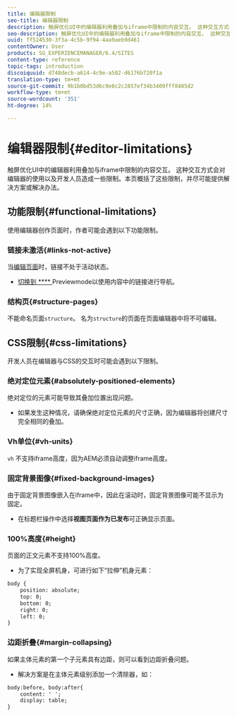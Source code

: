 ```yaml
---
title: 编辑器限制
seo-title: 编辑器限制
description: 触屏优化UI中的编辑器利用叠加与iframe中限制的内容交互。 这种交互方式会对编辑器的使用以及开发人员造成一些限制。
seo-description: 触屏优化UI中的编辑器利用叠加与iframe中限制的内容交互。 这种交互方式会对编辑器的使用以及开发人员造成一些限制。
uuid: ff524530-3f3a-4c5b-9f94-4aa9aeb9d461
contentOwner: User
products: SG_EXPERIENCEMANAGER/6.4/SITES
content-type: reference
topic-tags: introduction
discoiquuid: d748decb-a614-4c9e-a502-d6176b720f1a
translation-type: tm+mt
source-git-commit: 9b1b0bd53d6c9e0c2c2857ef34b3409fff8485d2
workflow-type: tm+mt
source-wordcount: '351'
ht-degree: 14%

---
```



# 编辑器限制{#editor-limitations}

触屏优化UI中的编辑器利用叠加与iframe中限制的内容交互。 这种交互方式会对编辑器的使用以及开发人员造成一些限制。本页概括了这些限制，并尽可能提供解决方案或解决办法。

## 功能限制{#functional-limitations}

使用编辑器创作页面时，作者可能会遇到以下功能限制。

### 链接未激活{#links-not-active}

当[编辑页面](/help/sites-authoring/editing-content.md)时，链接不处于活动状态。

* [切换到 **** ](/help/sites-authoring/editing-content.md#preview-mode) Previewmode以使用内容中的链接进行导航。

### 结构页{#structure-pages}

不能命名页面`structure`。 名为`structure`的页面在页面编辑器中将不可编辑。

## CSS限制{#css-limitations}

开发人员在编辑器与CSS的交互时可能会遇到以下限制。

### 绝对定位元素{#absolutely-positioned-elements}

绝对定位的元素可能导致其叠加位置出现问题。

* 如果发生这种情况，请确保绝对定位元素的尺寸正确，因为编辑器将创建尺寸完全相同的叠加。

### Vh单位{#vh-units}

`vh` 不支持iframe高度，因为AEM必须自动调整iframe高度。

### 固定背景图像{#fixed-background-images}

由于固定背景图像嵌入在iframe中，因此在滚动时，固定背景图像可能不显示为固定。

* 在标题栏操作中选择&#x200B;**视图页面作为已发布**&#x200B;可正确显示页面。

### 100%高度{#height}

页面的正文元素不支持100%高度。

* 为了实现全屏机身，可进行如下“拉伸”机身元素：

```xml
body {
    position: absolute;
    top: 0;
    bottom: 0;
    right: 0;
    left: 0;
}
```

### 边距折叠{#margin-collapsing}

如果主体元素的第一个子元素具有边距，则可以看到边距折叠问题。

* 解决方案是在主体元素级别添加一个清除器，如：

```xml
body:before, body:after{
    content: ' ';
    display: table;
}
```

